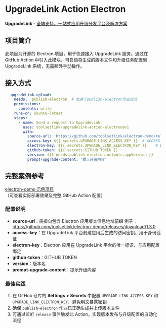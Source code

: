 # UpgradeLink Action Electron

**UpgradeLink** - [全端支持，一站式应用升级分发平台及解决方案](http://upgrade.toolsetlink.com/)

## 项目简介
此项目为开源的 Electron 项目，用于快速接入 UpgradeLink 服务。通过在 GitHub Action 中引入此模块，可自动将生成的版本文件和升级任务配置到 UpgradeLink 系统，无需额外手动操作。

## 接入方式
```yaml
  upgradeLink-upload:
    needs:  publish-electron  # 依赖于publish-electron作业完成
    permissions:
      contents: write 
    runs-on: ubuntu-latest
    steps:
      - name: Send a request to UpgradeLink
        uses: toolsetlink/upgradelink-action-electron@v1
        with:
          source-url: 'https://github.com/toolsetlink/electron-demo/releases/download/${{ needs.publish-electron.outputs.appVersion }}'
          access-key: ${{ secrets.UPGRADE_LINK_ACCESS_KEY }}  # ACCESS_KEY  密钥key
          electron-key: ${{ secrets.UPGRADE_LINK_ELECTRON_KEY }}    # ELECTRON_KEY electron 应用唯一标识
          github-token: ${{ secrets.GITHUB_TOKEN }}
          version: ${{ needs.publish-electron.outputs.appVersion }}
          prompt-upgrade-content: '提示升级内容'
```


## 完整案例参考
[electron-demo 示例项目](http://upgrade.toolsetlink.com/)  
（可查看实际部署效果及完整 GitHub Action 配置）


### 配置说明
- **source-url**：需指向包含 Electron 应用版本信息地址前缀 例子：https://github.com/toolsetlink/electron-demo/releases/download/1.3.0
- **access-key**：在 UpgradeLink 平台创建应用后生成的访问密钥，用于身份验证
- **electron-key**：Electron 应用在 UpgradeLink 平台的唯一标识，与应用配置绑定
- **github-token**：GITHUB TOKEN
- **version**：版本名
- **prompt-upgrade-content**：提示升级内容


### 最佳实践
1. 在 GitHub 仓库的 **Settings > Secrets** 中配置 `UPGRADE_LINK_ACCESS_KEY` 和 `UPGRADE_LINK_ELECTRON_KEY`，避免明文暴露密钥
2. 确保 `publish-electron` 作业已正确生成并上传版本文件
3. 可通过监听 `release` 事件触发此 Action，实现版本发布与升级配置的自动化流程